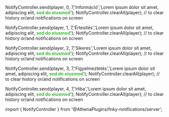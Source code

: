 NotifyController.send(player, 0, 7,'Információ','Lorem ipsum dolor sit amet, adipiscing elit, <b><font color="#3DBA39">sed do eiusmod</b></font>');
NotifyController.clearAll(player); // to clear history or/and notifications on screen

NotifyController.send(player, 1, 7,'Értesítés','Lorem ipsum dolor sit amet, adipiscing elit, <b><font color="#3DBA39">sed do eiusmod</b></font>');
NotifyController.clearAll(player); // to clear history or/and notifications on screen

NotifyController.send(player, 2, 7,'Sikeres','Lorem ipsum dolor sit amet, adipiscing elit, <b><font color="#3DBA39">sed do eiusmod</b></font>');
NotifyController.clearAll(player); // to clear history or/and notifications on screen

NotifyController.send(player, 3, 7,'Figyelmeztetés','Lorem ipsum dolor sit amet, adipiscing elit, <b><font color="#3DBA39">sed do eiusmod</b></font>');
NotifyController.clearAll(player); // to clear history or/and notifications on screen

NotifyController.send(player, 4, 7,'Hiba','Lorem ipsum dolor sit amet, adipiscing elit, <b><font color="#3DBA39">sed do eiusmod</b></font>');
NotifyController.clearAll(player); // to clear history or/and notifications on screen

import { NotifyController } from '@AthenaPlugins/fnky-notifications/server';

